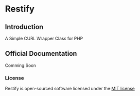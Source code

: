 # Restify

## Introduction

A Simple CURL Wrapper Class for PHP
## Official Documentation

Comming Soon

### License

Restify is open-sourced software licensed under the [MIT license](http://opensource.org/licenses/MIT)
